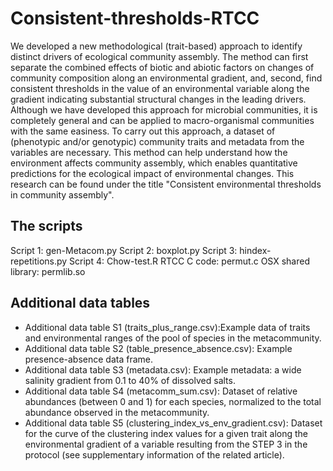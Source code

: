 # Consistent-thresholds-RTCC
We developed a new methodological (trait-based) approach to identify distinct drivers of ecological community assembly. The method can first separate the combined effects of biotic and abiotic factors on changes of community composition along an environmental gradient, and, second, find consistent thresholds in the value of an environmental variable along the gradient indicating substantial structural changes in the leading drivers. Although we have developed this approach for microbial communities, it is completely general and can be applied to macro-organismal communities with the same easiness. To carry out this approach, a dataset of (phenotypic and/or genotypic) community traits and metadata from the variables are necessary. This method can help understand how the environment affects community assembly, which enables quantitative predictions for the ecological impact of environmental changes. This research can be found under the title "Consistent environmental thresholds in community assembly".

## The scripts 
Script 1: gen-Metacom.py
Script 2: boxplot.py
Script 3: hindex-repetitions.py
Script 4: Chow-test.R
RTCC C code: permut.c
OSX shared library: permlib.so

## Additional data tables 
- Additional data table S1 (traits_plus_range.csv):Example data of traits and environmental ranges of the pool of species in the metacommunity.
- Additional data table S2 (table_presence_absence.csv): Example presence-absence data frame.
- Additional data table S3 (metadata.csv): Example metadata: a wide salinity gradient from 0.1 to 40% of dissolved salts.
- Additional data table S4 (metacomm_sum.csv): Dataset of relative abundances (between 0 and 1) for each species, normalized to the total abundance observed in the metacommunity.
- Additional data table S5 (clustering_index_vs_env_gradient.csv): Dataset for the curve of the clustering index values for a given trait along the environmental gradient of a variable resulting from the STEP 3 in the protocol (see supplementary information of the related article).
